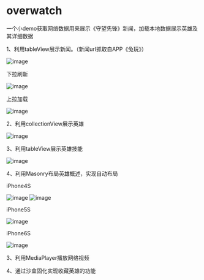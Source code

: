 # overwatch
一个小demo获取网络数据用来展示《守望先锋》新闻，加载本地数据展示英雄及其详细数据

1、利用tableView展示新闻。（新闻url抓取自APP《兔玩》）

![image](https://github.com/zhangxguang/overwatch-picture/blob/master/overwatch%20%E9%A6%96%E9%A1%B5.png)

下拉刷新

![image](https://github.com/zhangxguang/overwatch-picture/blob/master/overwatch%20%E9%A6%96%E9%A1%B5%E4%B8%8B%E6%8B%89%E5%88%B7%E6%96%B0.png)

上拉加载

![image](https://github.com/zhangxguang/overwatch-picture/blob/master/overwatch%20%E4%B8%8A%E6%8B%89%E5%8A%A0%E8%BD%BD.png)

 
2、利用collectionView展示英雄

![image](https://github.com/zhangxguang/overwatch-picture/blob/master/overwatch%20%E8%8B%B1%E9%9B%84.png)
 
3、利用tableView展示英雄技能 

![image](https://github.com/zhangxguang/overwatch-picture/blob/master/overwatch%20%E8%8B%B1%E9%9B%84%E6%8A%80%E8%83%BD%E5%B1%95%E7%A4%BA.png)

4、利用Masonry布局英雄概述，实现自动布局

iPhone4S

![image](https://github.com/zhangxguang/overwatch-picture/blob/master/%E8%8B%B1%E9%9B%84%E6%A6%82%E8%BF%B0%204S.png)
![image](https://github.com/zhangxguang/overwatch-picture/blob/master/%E8%8B%B1%E9%9B%84%E6%A6%82%E8%BF%B0%204S%2001.png)

iPhone5S

![image](https://github.com/zhangxguang/overwatch-picture/blob/master/%E8%8B%B1%E9%9B%84%E6%A6%82%E8%BF%B0%205S.png)

iPhone6S

![image](https://github.com/zhangxguang/overwatch-picture/blob/master/%E8%8B%B1%E9%9B%84%E6%A6%82%E8%BF%B0%206S.png)

3、利用MediaPlayer播放网络视频

 
4、通过沙盒固化实现收藏英雄的功能

